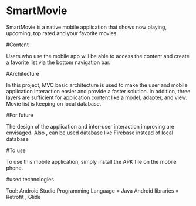 # SmartMovie

SmartMovie is a native mobile application that shows now playing, upcoming, top rated and your favorite movies.

#Content

Users who use the mobile app will be able to access the content and create a favorite list via the bottom navigation bar.

#Architecture

In this project, MVC basic architecture is used to make the user and mobile application interaction easier and provide a faster solution. In addition, three layers are sufficient for application content like a model, adapter, and view. Movie list is keeping on local database.

#For future

The design of the application and inter-user interaction improving are envisaged. Also , can be used database like Firebase instead of local database

#To use

To use this mobile application, simply install the APK file on the mobile phone.

#used technologies

Tool: Android Studio
Programming Language = Java
Android libraries = Retrofit , Glide

